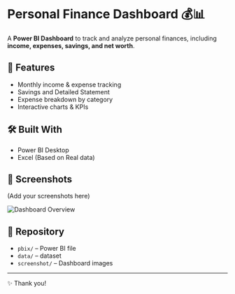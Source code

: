 # Personal Finance Dashboard 💰📊

A **Power BI Dashboard** to track and analyze personal finances, including **income, expenses, savings, and net worth**.

## 🚀 Features
- Monthly income & expense tracking  
- Savings and Detailed Statement
- Expense breakdown by category  
- Interactive charts & KPIs  

## 🛠️ Built With
- Power BI Desktop  
- Excel (Based on Real data)  

## 📸 Screenshots
(Add your screenshots here)  

![Dashboard Overview](screenshots/image.png)

## 📂 Repository
- `pbix/` – Power BI file  
- `data/` – dataset
- `screenshot/` – Dashboard images  


---
✨ Thank you!
